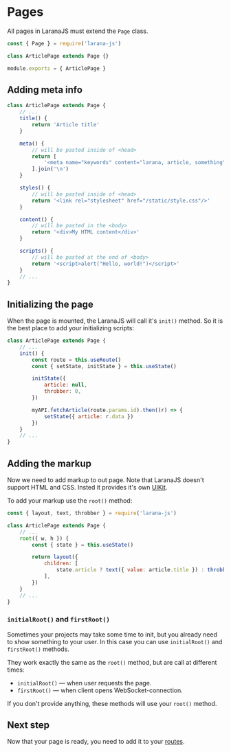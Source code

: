 # Pages

All pages in LaranaJS must extend the `Page` class.

```js
const { Page } = require('larana-js')

class ArticlePage extends Page {}

module.exports = { ArticlePage }

```

## Adding meta info

```js
class ArticlePage extends Page {
	// ...
	title() {
		return 'Article title'
	}

	meta() {
		// will be pasted inside of <head>
		return [
			'<meta name="keywords" content="larana, article, something"/>',
		].join('\n')
	}

	styles() {
		// will be pasted inside of <head>
		return '<link rel="stylesheet" href="/static/style.css"/>'
	}

	content() {
		// will be pasted in the <body>
		return '<div>My HTML content</div>'
	}

	scripts() {
		// will be pasted at the end of <body>
		return '<script>alert("Hello, world!")</script>'
	}
	// ...
}
```

## Initializing the page

When the page is mounted, the LaranaJS will call it's `init()` method. So it is the best place to add your initializing scripts:

```js
class ArticlePage extends Page {
	// ...
	init() {
		const route = this.useRoute()
		const { setState, initState } = this.useState()

		initState({
			article: null,
			throbber: 0,
		})

		myAPI.fetchArticle(route.params.id).then((r) => {
			setState({ article: r.data })
		})
	}
	// ...
}

```

## Adding the markup

Now we need to add markup to out page. Note that LaranaJS doesn't support HTML and CSS. Insted it provides it's own [UIKit](./ui-kit.md).

To add your markup use the `root()` method:

```js
const { layout, text, throbber } = require('larana-js')

class ArticlePage extends Page {
	// ...
	root({ w, h }) {
		const { state } = this.useState()

		return layout({
			children: [
				state.article ? text({ value: article.title }) : throbber({ model: 'throbber' }),
			],
		})
	}
	// ...
}
```

### `initialRoot()` and `firstRoot()`

Sometimes your projects may take some time to init, but you already need to show something to your user. In this case you can use `initialRoot()` and `firstRoot()` methods.

They work exactly the same as the `root()` method, but are call at different times:

- `initialRoot()` — when user requests the page.
- `firstRoot()` — when client opens WebSocket-connection.

If you don't provide anything, these methods will use your `root()` method.

## Next step

Now that your page is ready, you need to add it to your [routes](./routing.md).
